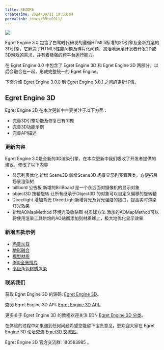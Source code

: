 ```yaml
---
title: README
createTime: 2024/09/11 10:50:04
permalink: /docs/03to09l1/
---
```

![](569369d1afb0a.jpg)

Egret Engine 3.0 包含了白鹭时代研发的遵循HTML5标准的2D引擎及全新打造的3D引擎，它解决了HTML5性能问题及碎片化问题，灵活地满足开发者开发2D或3D游戏的需求，并有着极强的跨平台运行能力。

在 Egret Engine 3.0 中包含了 Egret Engine 3D 和 Egret Engine 2D 两部分，以后会融合在一起，形成完整统一的 Egret Engine。

下面介绍 Egret Engine 3.0.0 到 Egret Engine 3.0.1 之间的更新详情。

## Egret Engine 3D

Egret Engine 3D 在本次更新中主要关注于以下方面：

* 完善3D引擎功能及修复已有问题
* 完善3D功能示例
* 完善API描述

### 更新内容

Egret Engine 3.0是全新的3D渲染引擎，在本次更新中我们吸收了开发者提供的建议，修改了以下内容

* 显示列表优化 新增 Scene3D
	新增Scene3D 场景显示列表管理类，方便拓展场景渲染树
* billbord 公告板
	新增的BillBoard 是一个永远面对摄像机的显示对象
* object3D 按轴旋转
	让所有继承于Object3D 的对象可以自定义偏移的旋转轴
* Directlight 增加背光
	DirectLight新增背光及背光强度的接口，提高实时渲染灯光效果
* 新增AOMapMethod 环境光吸收贴图 材质球方法
	添加的AOMapMethod可以将使用渲染工具烘焙的AO贴图添加到材质球上，极大地优化显示效果

### 新增五款示例

* [场景加载](http://edn.egret.com/cn/article/index/id/805)
* [地形融合](http://edn.egret.com/cn/article/index/id/812)
* [模型材质](http://edn.egret.com/cn/article/index/id/814)
* [360全景照片](http://edn.egret.com/cn/article/index/id/813)
* [高级角色材质渲染](http://edn.egret.com/cn/article/index/id/804)

### 联系我们

获取 Egret Engine 3D 的源码: [Egret Engine 3D](https://github.com/egret-labs/egret-3d)。

查阅 Egret Engine 3D API: [Egret Engine 3D API](http://edn.egret.com/cn/apidoc/index/name/egret3D.AnimaNodeCollection)。

更多关于 Egret Engine 3D 的教程欢迎关注 EDN [Egret Engine 3D 分类](http://edn.egret.com/cn/docs/page/775)。

在体验的过程中如果遇到任何问题希望您能留下宝贵意见，更欢迎大家在 Egret Engine 3D 论坛交流:[Egret3D 交流贴](http://bbs.egret.com/forum.php?mod=viewthread&tid=15653)。

Egret Engine 3D 官方交流群: 180593985 。
